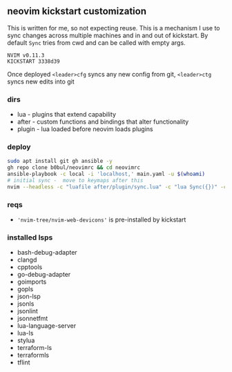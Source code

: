 ## neovim kickstart customization
This is written for me, so not expecting reuse. This is a mechanism I use to sync
changes across multiple machines and in and out of kickstart. By default `Sync` tries from cwd and can be called
with empty args.

```
NVIM v0.11.3
KICKSTART 3338d39
```

Once deployed 
`<leader>cfg` syncs any new config from git, `<leader>ctg` syncs new edits into git

### dirs
- lua - plugins that extend capability
- after - custom functions and bindings that alter functionality
- plugin - lua loaded before neovim loads plugins 

### deploy 
```bash
sudo apt install git gh ansible -y
gh repo clone b0bul/neovimrc && cd neovimrc
ansible-playbook -c local -i 'localhost,' main.yaml -u $(whoami)
# initial sync -  move to keymaps after this
nvim --headless -c "luafile after/plugin/sync.lua" -c "lua Sync({})" -c "qa"
```
### reqs 
- `'nvim-tree/nvim-web-devicons'` is pre-installed by kickstart

### installed lsps
- bash-debug-adapter
- clangd
- cpptools
- go-debug-adapter
- goimports
- gopls
- json-lsp
- jsonls
- jsonlint
- jsonnetfmt
- lua-language-server
- lua-ls
- stylua
- terraform-ls
- terraformls
- tflint

